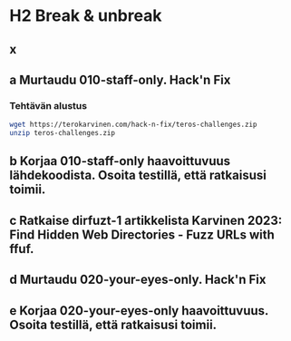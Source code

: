 # H2 Break & unbreak

## x

## a Murtaudu 010-staff-only. Hack'n Fix
### Tehtävän alustus
```bash
wget https://terokarvinen.com/hack-n-fix/teros-challenges.zip
unzip teros-challenges.zip
```
## b Korjaa 010-staff-only haavoittuvuus lähdekoodista. Osoita testillä, että ratkaisusi toimii.

## c Ratkaise dirfuzt-1 artikkelista Karvinen 2023: Find Hidden Web Directories - Fuzz URLs with ffuf.

## d Murtaudu 020-your-eyes-only. Hack'n Fix

## e Korjaa 020-your-eyes-only haavoittuvuus. Osoita testillä, että ratkaisusi toimii.
